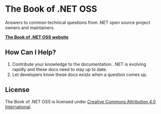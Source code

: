 # The Book of .NET OSS

Answers to common technical questions from .NET open source project owners and maintainers.

**[The Book of .NET OSS website](https://jamesnk.github.io/BookOfDotNetOSS/)**

## How Can I Help?

1. Contribute your knowledge to the documentation. .NET is evolving rapidly and these docs need to stay up to date.
2. Let developers know these docs exists when a question comes up.

## License

The Book of .NET OSS is licensed under [Creative Commons Attribution 4.0 International](https://creativecommons.org/licenses/by/4.0/).